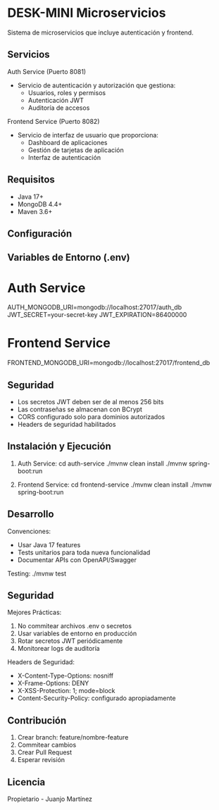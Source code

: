 DESK-MINI Microservicios
========================

Sistema de microservicios que incluye autenticación y frontend.

Servicios
---------

Auth Service (Puerto 8081)
* Servicio de autenticación y autorización que gestiona:
  - Usuarios, roles y permisos
  - Autenticación JWT
  - Auditoría de accesos

Frontend Service (Puerto 8082)
* Servicio de interfaz de usuario que proporciona:
  - Dashboard de aplicaciones
  - Gestión de tarjetas de aplicación
  - Interfaz de autenticación

Requisitos
----------
- Java 17+
- MongoDB 4.4+
- Maven 3.6+

Configuración
------------

Variables de Entorno (.env)
--------------------------
# Auth Service
AUTH_MONGODB_URI=mongodb://localhost:27017/auth_db
JWT_SECRET=your-secret-key
JWT_EXPIRATION=86400000

# Frontend Service
FRONTEND_MONGODB_URI=mongodb://localhost:27017/frontend_db

Seguridad
---------
* Los secretos JWT deben ser de al menos 256 bits
* Las contraseñas se almacenan con BCrypt
* CORS configurado solo para dominios autorizados
* Headers de seguridad habilitados

Instalación y Ejecución
-----------------------

1. Auth Service:
   cd auth-service
   ./mvnw clean install
   ./mvnw spring-boot:run

2. Frontend Service:
   cd frontend-service
   ./mvnw clean install
   ./mvnw spring-boot:run

Desarrollo
---------

Convenciones:
* Usar Java 17 features
* Tests unitarios para toda nueva funcionalidad
* Documentar APIs con OpenAPI/Swagger

Testing:
./mvnw test

Seguridad
---------

Mejores Prácticas:
1. No commitear archivos .env o secretos
2. Usar variables de entorno en producción
3. Rotar secretos JWT periódicamente
4. Monitorear logs de auditoría

Headers de Seguridad:
* X-Content-Type-Options: nosniff
* X-Frame-Options: DENY
* X-XSS-Protection: 1; mode=block
* Content-Security-Policy: configurado apropiadamente

Contribución
-----------
1. Crear branch: feature/nombre-feature
2. Commitear cambios
3. Crear Pull Request
4. Esperar revisión

Licencia
--------
Propietario - Juanjo Martínez
